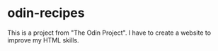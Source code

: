 # odin-recipes
This is a project from "The Odin Project". I have to create a website to improve my HTML skills.